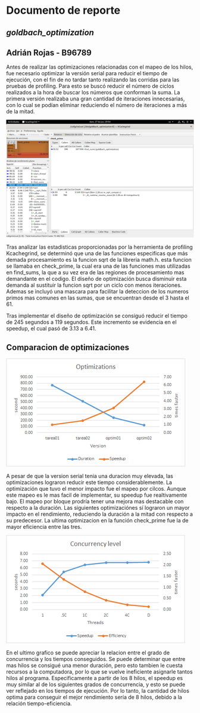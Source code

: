 # Documento de reporte
## _goldbach_optimization_
## Adrián Rojas - B96789

Antes de realizar las optimizaciones relacionadas con el mapeo de los hilos, fue necesario optimizar la versión serial para reducir el tiempo de ejecución, con el fin de no tardar tanto realizando las corridas para las pruebas de profiling. Para esto se buscó reducir el número de ciclos realizados a la hora de buscar los números que conforman la suma. La primera versión realizaba una gran cantidad de iteraciones innecesarias, con lo cual se podían eliminar reduciendo el número de iteraciones a más de la mitad.

<img src="../../src/Kcachegrind.png">

Tras analizar las estadisticas proporcionadas por la herramienta de profiling Kcachegrind, se determinó que una de las funciones especificas que más demada procesamiento es la funcion sqrt de la libreria math.h. esta funcion se llamaba en check_prime, la cual era una de las funciones mas utilizadas en find_sums, la que a su vez era de las regiones de procesamiento mas demandante en el codigo. El diseño de optimización busca disminuir esta demanda al sustituir la funcion sqrt por un ciclo con menos iteraciones. Ademas se incluyó una mascara para facilitar la deteccion de los numeros primos mas comunes en las sumas, que se encuentran desde el 3 hasta el 61. 

Tras implementar el diseño de optimización se consiguó reducir el tiempo de 245 segundos a 119 segundos. Este incremento se evidencia en el speedup, el cual pasó de 3.13 a 6.41.

## Comparacion de optimizaciones
<img src="../../src/Optimizations.png">

A pesar de que la version serial tenia una duracion muy elevada, las optimizaciones lograron reducir este tiempo considerablemente. La optimización que tuvo el menor impacto fue el mapeo por cilcos. Aunque este mapeo es le mas facil de implementar, su speedup fue realtivamente bajo. El mapeo por bloque prodría tener una mejora mas destacable con respecto a la duración. Las siguientes optimizaciónes sí lograron un mayor impacto en el rendimiento, reduciendo la duración a la mitad con respecto a su predecesor. La ultima optimizacion en la función check_prime fue la de mayor eficiencia entre las tres. 

<img src="../../src/Concurrency_level.png">

En el ultimo grafico se puede apreciar la relacion entre el grado de concurrencia y los tiempos conseguidos. Se puede determinar que entre mas hilos se consigué una menor duración, pero esto tambien le cuesta recursos a la computadora, por lo que se vuelve ineficiente asignarle tantos hilos al programa. Especificamente a partir de los 8 hilos, el speedup es muy similar al de los siguientes grados de concurrencia, y esto se puede ver reflejado en los tiempos de ejecución. Por lo tanto, la cantidad de hilos optima para conseguir el mejor rendimiento sería de 8 hilos, debido a la relación tiempo-eficiencia.
